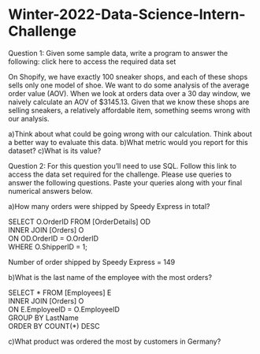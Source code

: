# Winter-2022-Data-Science-Intern-Challenge




Question 1: Given some sample data, write a program to answer the following: click here to access the required data set

On Shopify, we have exactly 100 sneaker shops, and each of these shops sells only one model of shoe. We want to do some analysis of the average order value (AOV). When we look at orders data over a 30 day window, we naively calculate an AOV of $3145.13. Given that we know these shops are selling sneakers, a relatively affordable item, something seems wrong with our analysis. 

a)Think about what could be going wrong with our calculation. Think about a better way to evaluate this data. 
b)What metric would you report for this dataset?
c)What is its value?


Question 2: For this question you’ll need to use SQL. Follow this link to access the data set required for the challenge. Please use queries to answer the following questions. Paste your queries along with your final numerical answers below.

a)How many orders were shipped by Speedy Express in total?


SELECT O.OrderID FROM [OrderDetails] OD\
INNER JOIN [Orders] O\
ON OD.OrderID = O.OrderID\
WHERE O.ShipperID = 1;

Number of order shipped by Speedy Express = 149


b)What is the last name of the employee with the most orders?

SELECT * FROM [Employees] E\
INNER JOIN [Orders] O\
ON E.EmployeeID = O.EmployeeID\
GROUP BY LastName\
ORDER BY COUNT(*) DESC


c)What product was ordered the most by customers in Germany?

